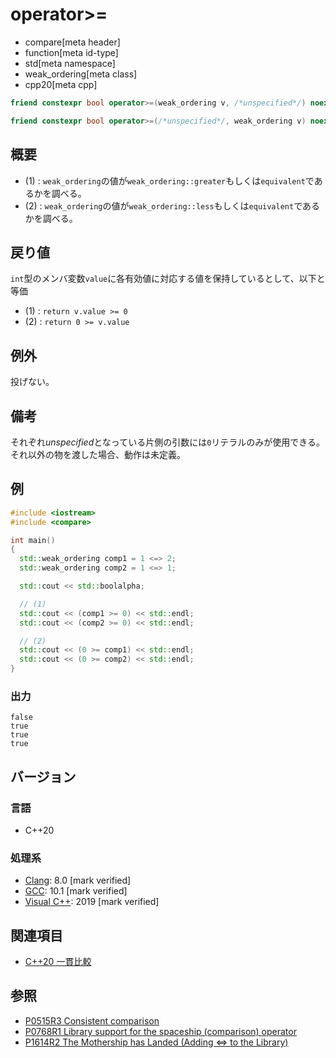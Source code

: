 # operator>=

* compare[meta header]
* function[meta id-type]
* std[meta namespace]
* weak_ordering[meta class]
* cpp20[meta cpp]

```cpp
friend constexpr bool operator>=(weak_ordering v, /*unspecified*/) noexcept;   // (1)

friend constexpr bool operator>=(/*unspecified*/, weak_ordering v) noexcept;   // (2)
```

## 概要

- (1) : `weak_ordering`の値が`weak_ordering::greater`もしくは`equivalent`であるかを調べる。
- (2) : `weak_ordering`の値が`weak_ordering::less`もしくは`equivalent`であるかを調べる。

## 戻り値

`int`型のメンバ変数`value`に各有効値に対応する値を保持しているとして、以下と等価

- (1) : `return v.value >= 0` 
- (2) : `return 0 >= v.value`

## 例外
投げない。

## 備考

それぞれ*unspecified*となっている片側の引数には`0`リテラルのみが使用できる。それ以外の物を渡した場合、動作は未定義。

## 例
```cpp example
#include <iostream>
#include <compare>

int main()
{
  std::weak_ordering comp1 = 1 <=> 2;
  std::weak_ordering comp2 = 1 <=> 1;

  std::cout << std::boolalpha;

  // (1) 
  std::cout << (comp1 >= 0) << std::endl;
  std::cout << (comp2 >= 0) << std::endl;

  // (2)
  std::cout << (0 >= comp1) << std::endl;
  std::cout << (0 >= comp2) << std::endl;
}
```

### 出力
```
false
true
true
true
```

## バージョン
### 言語
- C++20

### 処理系
- [Clang](/implementation.md#clang): 8.0 [mark verified]
- [GCC](/implementation.md#gcc): 10.1 [mark verified]
- [Visual C++](/implementation.md#visual_cpp): 2019 [mark verified]

## 関連項目

- [C++20 一貫比較](/lang/cpp20/consistent_comparison.md)


## 参照

- [P0515R3 Consistent comparison](http://wg21.link/p0515)
- [P0768R1 Library support for the spaceship (comparison) operator](http://wg21.link/p0768)
- [P1614R2 The Mothership has Landed (Adding <=> to the Library)](http://wg21.link/p1614)